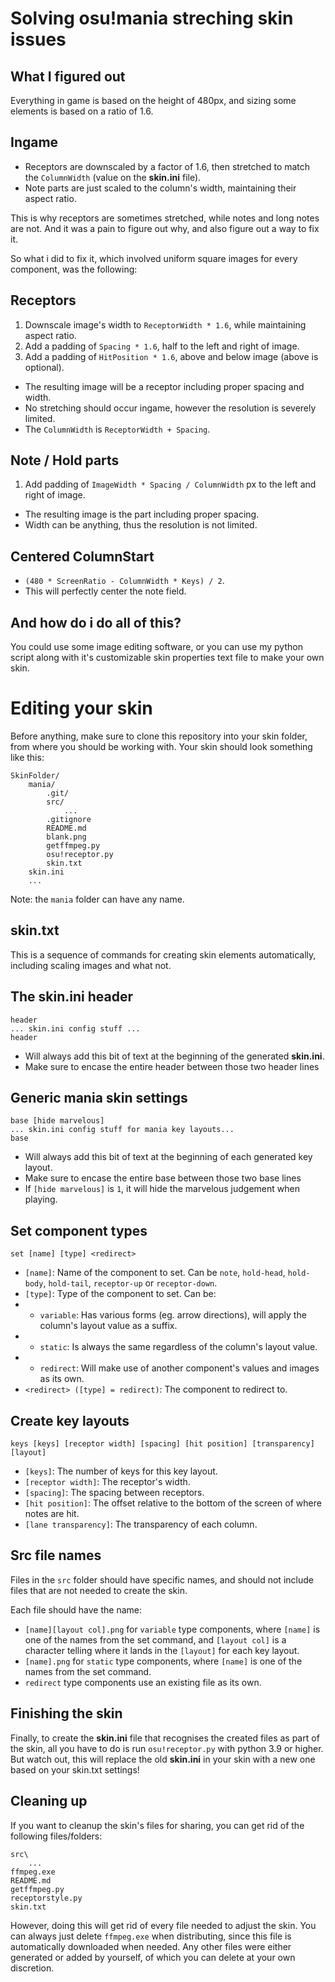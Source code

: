 # Solving osu!mania streching skin issues

## What I figured out
Everything in game is based on the height of 480px, and sizing some elements is based on a ratio of 1.6.

## Ingame
- Receptors are downscaled by a factor of 1.6, then stretched to match the `ColumnWidth` (value on the <b>skin.ini</b> file).
- Note parts are just scaled to the column's width, maintaining their aspect ratio.

This is why receptors are sometimes stretched, while notes and long notes are not.
And it was a pain to figure out why, and also figure out a way to fix it.

So what i did to fix it, which involved uniform square images for every component, was the following:

## Receptors
1. Downscale image's width to `ReceptorWidth * 1.6`, while maintaining aspect ratio.
2. Add a padding of `Spacing * 1.6`, half to the left and right of image.
3. Add a padding of `HitPosition * 1.6`, above and below image (above is optional).
- The resulting image will be a receptor including proper spacing and width.
- No stretching should occur ingame, however the resolution is severely limited.
- The `ColumnWidth` is `ReceptorWidth + Spacing`.

## Note / Hold parts
1. Add padding of `ImageWidth * Spacing / ColumnWidth` px to the left and right of image.
- The resulting image is the part including proper spacing.
- Width can be anything, thus the resolution is not limited.

## Centered ColumnStart
- `(480 * ScreenRatio - ColumnWidth * Keys) / 2`.
- This will perfectly center the note field.

## And how do i do all of this?
You could use some image editing software, or you can use my python script along with it's customizable skin properties text file to make your own skin.

# Editing your skin
Before anything, make sure to clone this repository into your skin folder, from where you should be working with.
Your skin should look something like this:
```
SkinFolder/
    mania/
        .git/
        src/
            ...
        .gitignore
        README.md
        blank.png
        getffmpeg.py
        osu!receptor.py
        skin.txt
    skin.ini
    ...
```
Note: the `mania` folder can have any name.

## skin.txt
This is a sequence of commands for creating skin elements automatically, including scaling images and what not.

## The <b>skin.ini</b> header
```
header
... skin.ini config stuff ...
header
```
- Will always add this bit of text at the beginning of the generated <b>skin.ini</b>.
- Make sure to encase the entire header between those two header lines

## Generic mania skin settings
```
base [hide marvelous]
... skin.ini config stuff for mania key layouts...
base
```
- Will always add this bit of text at the beginning of each generated key layout.
- Make sure to encase the entire base between those two base lines
- If `[hide marvelous]` is `1`, it will hide the marvelous judgement when playing.

## Set component types
`set [name] [type] <redirect>`
- `[name]`: Name of the component to set. Can be `note`, `hold-head`, `hold-body`, `hold-tail`, `receptor-up` or `receptor-down`.
- `[type]`: Type of the component to set. Can be:
- - `variable`: Has various forms (eg. arrow directions), will apply the column's layout value as a suffix.
- - `static`: Is always the same regardless of the column's layout value.
- - `redirect`: Will make use of another component's values and images as its own.
- `<redirect> ([type] = redirect)`: The component to redirect to.

## Create key layouts
`keys [keys] [receptor width] [spacing] [hit position] [transparency] [layout]`
- `[keys]`: The number of keys for this key layout.
- `[receptor width]`: The receptor's width.
- `[spacing]`: The spacing between receptors.
- `[hit position]`: The offset relative to the bottom of the screen of where notes are hit.
- `[lane transparency]`: The transparency of each column.

## Src file names
Files in the `src` folder should have specific names, and should not include files that are not needed to create the skin.

Each file should have the name:
- `[name][layout col].png` for `variable` type components, where `[name]` is one of the names from the set command, and `[layout col]` is a character telling where it lands in the `[layout]` for each key layout.
- `[name].png` for `static` type components, where `[name]` is one of the names from the set command.
- `redirect` type components use an existing file as its own.

## Finishing the skin
Finally, to create the <b>skin.ini</b> file that recognises the created files as part of the skin, all you have to do is run `osu!receptor.py` with python 3.9 or higher. But watch out, this will replace the old <b>skin.ini</b> in your skin with a new one based on your skin.txt settings!

## Cleaning up
If you want to cleanup the skin's files for sharing, you can get rid of the following files/folders:
```
src\
    ...
ffmpeg.exe
README.md
getffmpeg.py
receptorstyle.py
skin.txt
```
However, doing this will get rid of every file needed to adjust the skin.
You can always just delete `ffmpeg.exe` when distributing, since this file is automatically downloaded when needed.
Any other files were either generated or added by yourself, of which you can delete at your own discretion.